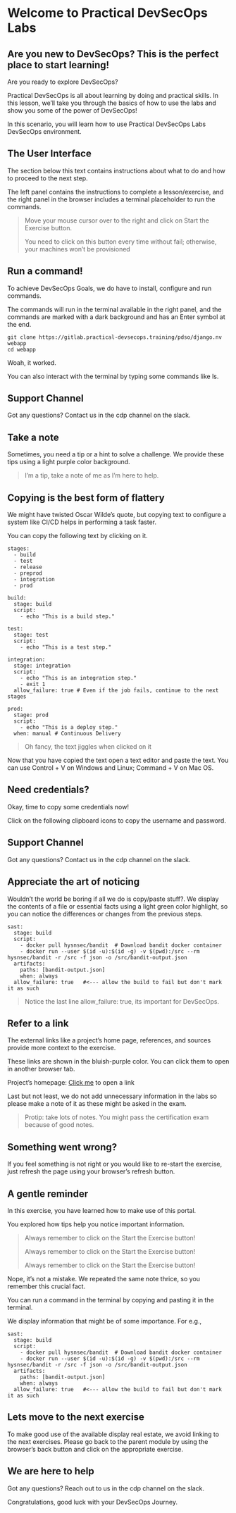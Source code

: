Welcome to Practical DevSecOps Labs
=======================

Are you new to DevSecOps? This is the perfect place to start learning!
----

Are you ready to explore DevSecOps?

Practical DevSecOps is all about learning by doing and practical skills. In this lesson, we’ll take you through the basics of how to use the labs and show you some of the power of DevSecOps!

In this scenario, you will learn how to use Practical DevSecOps Labs DevSecOps environment.

The User Interface
----------

The section below this text contains instructions about what to do and how to proceed to the next step.

The left panel contains the instructions to complete a lesson/exercise, and the right panel in the browser includes a terminal placeholder to run the commands.

> Move your mouse cursor over to the right and click on Start the Exercise button.
>
> You need to click on this button every time without fail; otherwise, your machines won’t be provisioned


Run a command!
----------------------------------------------------------------

To achieve DevSecOps Goals, we do have to install, configure and run commands.

The commands will run in the terminal available in the right panel, and the commands are marked with a dark background and has an Enter symbol at the end.

```
git clone https://gitlab.practical-devsecops.training/pdso/django.nv webapp
cd webapp
```

Woah, it worked.

You can also interact with the terminal by typing some commands like ls.

Support Channel
----------

Got any questions? Contact us in the cdp channel on the slack.

Take a note
----------

Sometimes, you need a tip or a hint to solve a challenge. We provide these tips using a light purple color background.

> I’m a tip, take a note of me as I’m here to help.

Copying is the best form of flattery
----------

We might have twisted Oscar Wilde’s quote, but copying text to configure a system like CI/CD helps in performing a task faster.

You can copy the following text by clicking on it.

```
stages:
  - build
  - test
  - release
  - preprod
  - integration
  - prod

build:
  stage: build
  script:
    - echo "This is a build step."

test:
  stage: test
  script:
    - echo "This is a test step."

integration:
  stage: integration
  script:
    - echo "This is an integration step."
    - exit 1
  allow_failure: true # Even if the job fails, continue to the next stages

prod:
  stage: prod
  script:
    - echo "This is a deploy step."
  when: manual # Continuous Delivery
```

> Oh fancy, the text jiggles when clicked on it

Now that you have copied the text open a text editor and paste the text. You can use Control + V on Windows and Linux; Command + V on Mac OS.

Need credentials?
----------------------------------------------------------------

Okay, time to copy some credentials now!

Click on the following clipboard icons to copy the username and password.

Support Channel
----------

Got any questions? Contact us in the cdp channel on the slack.

Appreciate the art of noticing
--------------

Wouldn’t the world be boring if all we do is copy/paste stuff?. We display the contents of a file or essential facts using a light green color highlight, so you can notice the differences or changes from the previous steps.

```
sast:
  stage: build
  script:
    - docker pull hysnsec/bandit  # Download bandit docker container
    - docker run --user $(id -u):$(id -g) -v $(pwd):/src --rm hysnsec/bandit -r /src -f json -o /src/bandit-output.json
  artifacts:
    paths: [bandit-output.json]
    when: always
  allow_failure: true   #<--- allow the build to fail but don't mark it as such
```

> Notice the last line allow_failure: true, its important for DevSecOps.

Refer to a link
----------

The external links like a project’s home page, references, and sources provide more context to the exercise.

These links are shown in the bluish-purple color. You can click them to open in another browser tab.

Project’s homepage: [Click me](https://github.com/PyCQA/bandit) to open a link

Last but not least, we do not add unnecessary information in the labs so please make a note of it as these might be asked in the exam.

> Protip: take lots of notes. You might pass the certification exam because of good notes.


Something went wrong?
--------------------------------

If you feel something is not right or you would like to re-start the exercise, just refresh the page using your browser’s refresh button.

A gentle reminder
----------

In this exercise, you have learned how to make use of this portal.

You explored how tips help you notice important information.

> Always remember to click on the Start the Exercise button!
>
>Always remember to click on the Start the Exercise button!
>
> Always remember to click on the Start the Exercise button!

Nope, it’s not a mistake. We repeated the same note thrice, so you remember this crucial fact.

You can run a command in the terminal by copying and pasting it in the terminal.

We display information that might be of some importance. For e.g.,

```
sast:
  stage: build
  script:
    - docker pull hysnsec/bandit  # Download bandit docker container
    - docker run --user $(id -u):$(id -g) -v $(pwd):/src --rm hysnsec/bandit -r /src -f json -o /src/bandit-output.json
  artifacts:
    paths: [bandit-output.json]
    when: always
  allow_failure: true   #<--- allow the build to fail but don't mark it as such
```

Lets move to the next exercise
-----------

To make good use of the available display real estate, we avoid linking to the next exercises. Please go back to the parent module by using the browser’s back button and click on the appropriate exercise.

We are here to help
--------------

Got any questions? Reach out to us in the cdp channel on the slack.

Congratulations, good luck with your DevSecOps Journey.